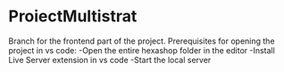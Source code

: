 # ProiectMultistrat
Branch for the frontend part of the project.
Prerequisites for opening the project in vs code:
-Open the entire hexashop folder in the editor
-Install Live Server extension in vs code
-Start the local server 
